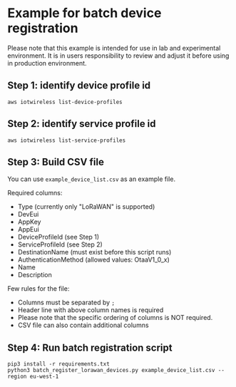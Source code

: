 # Example for batch device registration

Please note that this example is intended for use in lab and experimental environment. It is in users responsibility to review and adjust it before using in production environment.

## Step 1: identify device profile id

```shell
aws iotwireless list-device-profiles         
```

## Step 2: identify service profile id 

```shell
aws iotwireless list-service-profiles         
```

## Step 3: Build CSV file

You can use `example_device_list.csv` as an example file.

Required columns:

- Type (currently only "LoRaWAN" is supported)
- DevEui
- AppKey
- AppEui
- DeviceProfileId (see Step 1)
- ServiceProfileId (see Step 2)
- DestinationName (must exist before this script runs)
- AuthenticationMethod (allowed values: OtaaV1_0_x)
- Name
- Description


Few rules for the file:

- Columns must be separated by `;`
- Header line with above column names is required
- Please note that the specific ordering of columns is NOT required.
- CSV file can also contain additional columns

## Step 4: Run batch registration script

```shell
pip3 install -r requirements.txt     
python3 batch_register_lorawan_devices.py example_device_list.csv --region eu-west-1
```
